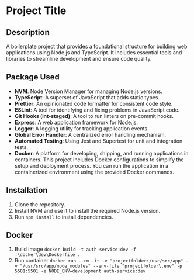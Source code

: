 # Project Title

## Description

A boilerplate project that provides a foundational structure for building web applications using Node.js and TypeScript. It includes essential tools and libraries to streamline development and ensure code quality.

## Package Used

-   **NVM**: Node Version Manager for managing Node.js versions.
-   **TypeScript**: A superset of JavaScript that adds static types.
-   **Prettier**: An opinionated code formatter for consistent code style.
-   **ESLint**: A tool for identifying and fixing problems in JavaScript code.
-   **Git Hooks (int-staged)**: A tool to run linters on pre-commit hooks.
-   **Express**: A web application framework for Node.js.
-   **Logger**: A logging utility for tracking application events.
-   **Global Error Handler**: A centralized error handling mechanism.
-   **Automated Testing**: Using Jest and Supertest for unit and integration tests.
-   **Docker**: A platform for developing, shipping, and running applications in containers. This project includes Docker configurations to simplify the setup and deployment process. You can run the application in a containerized environment using the provided Docker commands.

## Installation

1. Clone the repository.
2. Install NVM and use it to install the required Node.js version.
3. Run `npm install` to install dependencies.

## Docker

1. Build image `docker build -t auth-service:dev -f .\docker\dev\Dockerfile .  `
2. Run container `docker run --rm -it -v "projectfolder:/usr/src/app" -v "/usr/src/app/node_modules" --env-file "projectfolder\.env" -p 5501:5501 -e NODE_ENV=development auth-service:dev`

